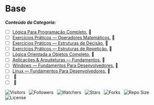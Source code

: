 <!-- Título -->
# Base

***Conteúdo da Categoria:***

* [ ] [Lógica Para Programação Completo.](https://github.com/Devsgeeknerd/) :construction:
* [ ] [Exercícios Práticos — Operadores Matemáticos.](https://github.com/Devsgeeknerd/) :construction:
* [ ] [Exercícios Práticos — Estruturas de Decisão.](https://github.com/Devsgeeknerd/) :construction:
* [ ] [Exercícios Práticos — Estruturas de Repetição.](https://github.com/Devsgeeknerd/) :construction:
* [ ] [Lógica Orientada a Objetos Completo.](https://github.com/Devsgeeknerd/) :construction:
* [ ] [Aplicações & Arquiteturas — Fundamentos.](https://github.com/Devsgeeknerd/) :construction:
* [ ] [Windows — Fundamentos Para Desenvolvedores.](https://github.com/Devsgeeknerd/) :construction:
* [ ] [Linux — Fundamentos Para Desenvolvedores.](https://github.com/Devsgeeknerd/) :construction:
* [ ] [](https://github.com/Devsgeeknerd/) :construction:
* [ ] [](https://github.com/Devsgeeknerd/) :construction:

![Visitors](https://api.visitorbadge.io/api/visitors?path=Devsgeeknerd%2Fcat-bas&label=Visitantes&labelColor=%23f9e64f&countColor=%23008000&style=plastic "Total de Visitas")
&nbsp;
![Followers](https://img.shields.io/github/followers/Devsgeeknerd?style=p&label=Seguidores&labelColor=f9e64f&color=008000 "Total de Seguidores")
&nbsp;
![Watchers](https://img.shields.io/github/watchers/Devsgeeknerd/cat-bas?style=p&label=Observadores&labelColor=f9e64f&color=008000 "Total de Observadores")
&nbsp;
![Stars](https://img.shields.io/github/stars/Devsgeeknerd/cat-bas?style=p&label=Estrelas&labelColor=f9e64f&color=008000 "Total de Estrelas")
&nbsp;
![Forks](https://img.shields.io/github/forks/Devsgeeknerd/cat-bas?style=p&label=Bifurcações&labelColor=f9e64f&color=008000 "Total de Bifurcações")
&nbsp;
![Repo Size](https://img.shields.io/github/repo-size/Devsgeeknerd/cat-bas?style=p&label=Tamanho&labelColor=f9e64f&color=008000 "Tamanho do Repositório")
&nbsp;
![License](https://img.shields.io/github/license/Devsgeeknerd/cat-bas?style=p&label=Licença&labelColor=f9e64f&color=008000 "Licença do Repositório")
